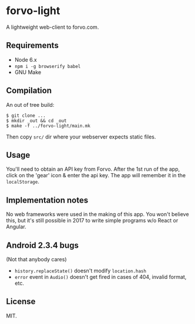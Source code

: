 # forvo-light

A lightweight web-client to forvo.com.

## Requirements

* Node 6.x
* `npm i -g browserify babel`
* GNU Make

## Compilation

An out of tree build:

~~~
$ git clone ...
$ mkdir _out && cd _out
$ make -f ../forvo-light/main.mk
~~~

Then copy `src/` dir where your webserver expects static files.

## Usage

You'll need to obtain an API key from Forvo. After the 1st run of the
app, click on the 'gear' icon & enter the api key. The app will
remember it in the `localStorage`.

## Implementation notes

No web frameworks were used in the making of this app. You won't
believe this, but it's still possible in 2017 to write simple programs
w/o React or Angular.

## Android 2.3.4 bugs

(Not that anybody cares)

* `history.replaceState()` doesn't modify `location.hash`
* `error` event in `Audio()` doesn't get fired in cases of 404,
  invalid format, etc.

## License

MIT.
